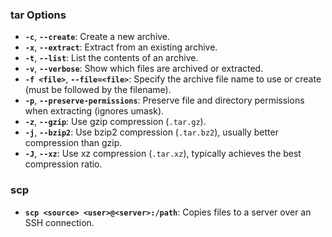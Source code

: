 ### tar Options

- **`-c`**, **`--create`**: Create a new archive.
- **`-x`**, **`--extract`**: Extract from an existing archive.
- **`-t`**, **`--list`**: List the contents of an archive.
- **`-v`**, **`--verbose`**: Show which files are archived or extracted.
- **`-f <file>`**, **`--file=<file>`**: Specify the archive file name to use or create (must be followed by the filename).
- **`-p`**, **`--preserve-permissions`**: Preserve file and directory permissions when extracting (ignores umask).
- **`-z`**, **`--gzip`**: Use gzip compression (`.tar.gz`).
- **`-j`**, **`--bzip2`**: Use bzip2 compression (`.tar.bz2`), usually better compression than gzip.
- **`-J`**, **`--xz`**: Use xz compression (`.tar.xz`), typically achieves the best compression ratio.

### scp

- **`scp <source> <user>@<server>:/path`**: Copies files to a server over an SSH connection.
